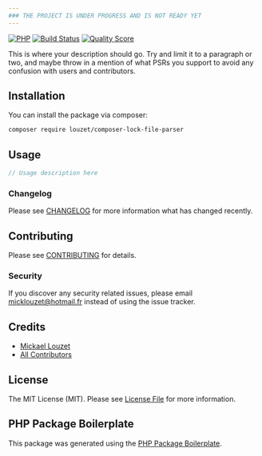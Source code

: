 ```yaml
---
### THE PROJECT IS UNDER PROGRESS AND IS NOT READY YET
---
```


<!-- [![Latest Version on Packagist](https://img.shields.io/packagist/v/louzet/composer-lock-file-parser.svg?style=flat-square)](https://packagist.org/packages/louzet/composer-lock-file-parser) -->

[![PHP](https://img.shields.io/badge/PHP-7.3%2B-blue.svg)](https://php.net/migration72)
[![Build Status](https://travis-ci.com/Louzet/ComposerLockFileParser.svg?branch=master)](https://travis-ci.com/Louzet/ComposerLockFileParser)
[![Quality Score](https://scrutinizer-ci.com/g/louzet/composerLockFileParser/badges/quality-score.png?b=master)](https://scrutinizer-ci.com/g/louzet/ComposerLockFileParser/)

<!-- [![Total Downloads](https://img.shields.io/packagist/dt/louzet/composer-lock-file-parser.svg?style=flat-square)](https://packagist.org/packages/louzet/composer-lock-file-parser) -->

This is where your description should go. Try and limit it to a paragraph or two, and maybe throw in a mention of what PSRs you support to avoid any confusion with users and contributors.

## Installation

You can install the package via composer:

```bash
composer require louzet/composer-lock-file-parser
```

## Usage

``` php
// Usage description here
```

### Changelog

Please see [CHANGELOG](CHANGELOG.md) for more information what has changed recently.

## Contributing

Please see [CONTRIBUTING](CONTRIBUTING.md) for details.

### Security

If you discover any security related issues, please email micklouzet@hotmail.fr instead of using the issue tracker.

## Credits

- [Mickael Louzet](https://github.com/louzet)
- [All Contributors](../../contributors)

## License

The MIT License (MIT). Please see [License File](LICENSE.md) for more information.

## PHP Package Boilerplate

This package was generated using the [PHP Package Boilerplate](https://laravelpackageboilerplate.com).
